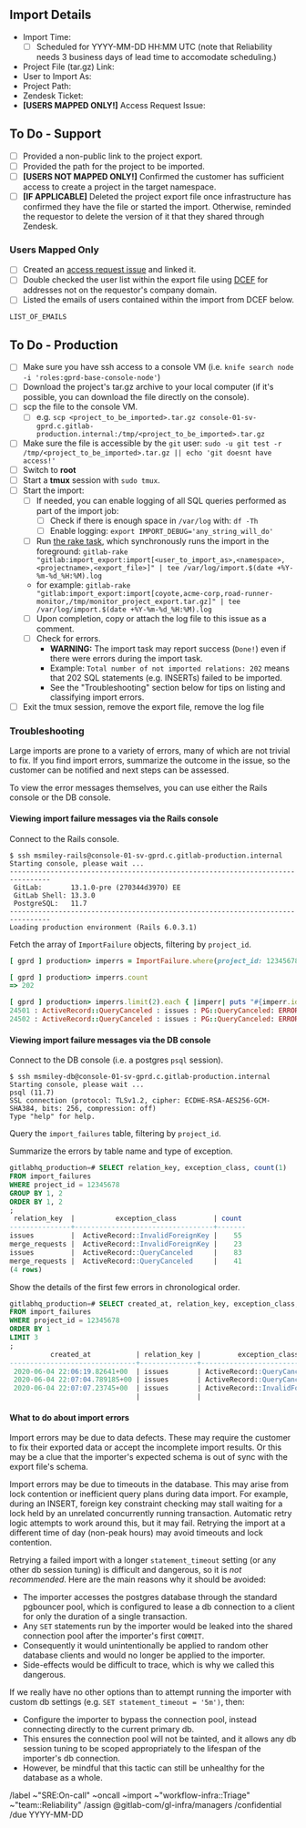 <!--
Set the title to: Project Import Request - GROUP_NAME: PROJECT_NAME
-->

## Import Details

- Import Time:
  - [ ] Scheduled for YYYY-MM-DD HH:MM UTC (note that Reliability needs 3 business days of lead time to accomodate scheduling.)
- Project File (tar.gz) Link:
- User to Import As:  <!-- For **Users Not Mapped**: Username of listed user in ticket; For **Users Mapped**, admin user provisioned in the AR -->
- Project Path:  <!-- The path for where the project should be imported to -->
- Zendesk Ticket:
- **[USERS MAPPED ONLY!]** Access Request Issue:

## To Do - Support

- [ ] Provided a non-public link to the project export.
- [ ] Provided the path for the project to be imported.
- [ ] **[USERS NOT MAPPED ONLY!]** Confirmed the customer has sufficient access to create a project in the target namespace.
- [ ] **[IF APPLICABLE]** Deleted the project export file once infrastructure has confirmed they have the file or started the import. Otherwise, reminded the requestor to delete the version of it that they shared through Zendesk.

### Users Mapped Only

- [ ] Created an [access request issue](https://gitlab.com/gitlab-com/team-member-epics/access-requests/-/issues/new?issuable_template=Single_Person_Access_Request) and linked it.
- [ ] Double checked the user list within the export file using [DCEF](https://gitlab.com/gitlab-com/support/toolbox/dcef) for addresses not on the requestor's company domain.
- [ ] Listed the emails of users contained within the import from DCEF below.

```
LIST_OF_EMAILS
```

## To Do - Production

- [ ] Make sure you have ssh access to a console VM (i.e. `knife search node -i 'roles:gprd-base-console-node'`)
- [ ] Download the project's tar.gz archive to your local computer (if it's possible, you can download the file directly on the console).
- [ ] scp the file to the console VM.
    - [ ] e.g. `scp <project_to_be_imported>.tar.gz console-01-sv-gprd.c.gitlab-production.internal:/tmp/<project_to_be_imported>.tar.gz`
- [ ] Make sure the file is accessible by the `git` user: `sudo -u git test -r /tmp/<project_to_be_imported>.tar.gz || echo 'git doesnt have access!'`
- [ ] Switch to **root**
- [ ] Start a **tmux** session with `sudo tmux`.
- [ ] Start the import:
    - [ ] If needed, you can enable logging of all SQL queries performed as part of the import job:
        - [ ] Check if there is enough space in `/var/log` with: `df -Th`
        - [ ] Enable logging: `export IMPORT_DEBUG='any_string_will_do'`
    - [ ] Run [the rake task](https://gitlab.com/gitlab-org/gitlab/-/blob/master/lib/tasks/gitlab/import_export/import.rake), which synchronously runs the import in the foreground:
      `gitlab-rake "gitlab:import_export:import[<user_to_import_as>,<namespace>,<projectname>,<export_file>]" | tee /var/log/import.$(date +%Y-%m-%d_%H:%M).log`
    - for example: `gitlab-rake "gitlab:import_export:import[coyote,acme-corp,road-runner-monitor,/tmp/monitor_project_export.tar.gz]" | tee /var/log/import.$(date +%Y-%m-%d_%H:%M).log`
    - [ ] Upon completion, copy or attach the log file to this issue as a comment.
    - [ ] Check for errors.
      - **WARNING:** The import task may report success (`Done!`) even if there were errors during the import task.
      - Example: `Total number of not imported relations: 202` means that 202 SQL statements (e.g. INSERTs) failed to be imported.
      - See the "Troubleshooting" section below for tips on listing and classifying import errors.
- [ ] Exit the tmux session, remove the export file, remove the log file

### Troubleshooting

Large imports are prone to a variety of errors, many of which are not trivial to fix.
If you find import errors, summarize the outcome in the issue, so the customer can be notified and next steps can be assessed.

To view the error messages themselves, you can use either the Rails console or the DB console.

#### Viewing import failure messages via the Rails console

Connect to the Rails console.

```shell
$ ssh msmiley-rails@console-01-sv-gprd.c.gitlab-production.internal
Starting console, please wait ...
--------------------------------------------------------------------------------
 GitLab:       13.1.0-pre (270344d3970) EE
 GitLab Shell: 13.3.0
 PostgreSQL:   11.7
--------------------------------------------------------------------------------
Loading production environment (Rails 6.0.3.1)
```

Fetch the array of `ImportFailure` objects, filtering by `project_id`.

```ruby
[ gprd ] production> imperrs = ImportFailure.where(project_id: 12345678).order(:id)

[ gprd ] production> imperrs.count
=> 202

[ gprd ] production> imperrs.limit(2).each { |imperr| puts "#{imperr.id} : #{imperr.exception_class} : #{imperr.relation_key} : #{imperr.exception_message}" }
24501 : ActiveRecord::QueryCanceled : issues : PG::QueryCanceled: ERROR:  canceling statement due to statement timeout
24502 : ActiveRecord::QueryCanceled : issues : PG::QueryCanceled: ERROR:  canceling statement due to statement timeout
```

#### Viewing import failure messages via the DB console

Connect to the DB console (i.e. a postgres `psql` session).

```shell
$ ssh msmiley-db@console-01-sv-gprd.c.gitlab-production.internal
Starting console, please wait ...
psql (11.7)
SSL connection (protocol: TLSv1.2, cipher: ECDHE-RSA-AES256-GCM-SHA384, bits: 256, compression: off)
Type "help" for help.
```

Query the `import_failures` table, filtering by `project_id`.

Summarize the errors by table name and type of exception.

```sql
gitlabhq_production=# SELECT relation_key, exception_class, count(1)
FROM import_failures
WHERE project_id = 12345678
GROUP BY 1, 2
ORDER BY 1, 2
;
 relation_key  |          exception_class         | count
---------------+----------------------------------+-------
issues         |  ActiveRecord::InvalidForeignKey |    55
merge_requests |  ActiveRecord::InvalidForeignKey |    23
issues         |  ActiveRecord::QueryCanceled     |    83
merge_requests |  ActiveRecord::QueryCanceled     |    41
(4 rows)
```

Show the details of the first few errors in chronological order.

```sql
gitlabhq_production=# SELECT created_at, relation_key, exception_class, retry_count, source, exception_message
FROM import_failures
WHERE project_id = 12345678
ORDER BY 1
LIMIT 3
;
          created_at           | relation_key |         exception_class         | retry_count |         source         |                                                           exception_message
-------------------------------+--------------+---------------------------------+-------------+------------------------+----------------------------------------------------------------------------------------------------------------------------------------
 2020-06-04 22:06:19.82641+00  | issues       | ActiveRecord::QueryCanceled     |           1 | relation_object.save!  | PG::QueryCanceled: ERROR:  canceling statement due to statement timeout
 2020-06-04 22:07:04.789185+00 | issues       | ActiveRecord::QueryCanceled     |           1 | relation_object.save!  | PG::QueryCanceled: ERROR:  canceling statement due to statement timeout
 2020-06-04 22:07:07.23745+00  | issues       | ActiveRecord::InvalidForeignKey |           0 | process_relation_item! | PG::ForeignKeyViolation: ERROR:  insert or update on table "issue_user_mentions" violates foreign key constraint "fk_rails_3861d9fefa"
                               |              |                                 |             |                        | DETAIL:  Key (note_id)=(355679583) is not present in table "notes".
```

#### What to do about import errors

Import errors may be due to data defects.  These may require the customer to fix their exported data or accept the incomplete import results.
Or this may be a clue that the importer's expected schema is out of sync with the export file's schema.

Import errors may be due to timeouts in the database.  This may arise from lock contention or inefficient query plans during data import.
For example, during an INSERT, foreign key constraint checking may stall waiting for a lock held by an unrelated concurrently running transaction.
Automatic retry logic attempts to work around this, but it may fail.
Retrying the import at a different time of day (non-peak hours) may avoid timeouts and lock contention.

Retrying a failed import with a longer `statement_timeout` setting (or any other db session tuning) is difficult and dangerous, so it is *not recommended*.
Here are the main reasons why it should be avoided:
* The importer accesses the postgres database through the standard pgbouncer pool, which is configured to lease a db connection to a client
  for only the duration of a single transaction.
* Any `SET` statements run by the importer would be leaked into the shared connection pool after the importer's first `COMMIT`.
* Consequently it would unintentionally be applied to random other database clients and would no longer be applied to the importer.
* Side-effects would be difficult to trace, which is why we called this dangerous.

If we really have no other options than to attempt running the importer with custom db settings (e.g. `SET statement_timeout = '5m')`, then:
* Configure the importer to bypass the connection pool, instead connecting directly to the current primary db.
* This ensures the connection pool will not be tainted, and it allows any db session tuning to be scoped appropriately to the
  lifespan of the importer's db connection.
* However, be mindful that this tactic can still be unhealthy for the database as a whole.

/label ~"SRE:On-call" ~oncall ~import ~"workflow-infra::Triage" ~"team::Reliability" 
/assign @gitlab-com/gl-infra/managers 
/confidential
/due YYYY-MM-DD

